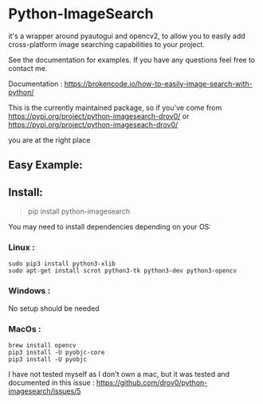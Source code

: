 # Python-ImageSearch

it's a wrapper around pyautogui and opencv2, to allow you to easily add cross-platform image searching capabilities
to your project.

See the documentation for examples. If you have any questions feel free to contact me.

Documentation : https://brokencode.io/how-to-easily-image-search-with-python/

This is the currently maintained package, so if you've come from
https://pypi.org/project/python-imagesearch-drov0/
or
https://pypi.org/project/python-imageseach-drov0/

you are at the right place

## Easy Example:

## Install:

> pip install python-imagesearch

You may need to install dependencies depending on your OS:

### Linux :
```
sudo pip3 install python3-xlib
sudo apt-get install scrot python3-tk python3-dev python3-opencv
```
### Windows :

No setup should be needed 

### MacOs : 
```
brew install opencv
pip3 install -U pyobjc-core
pip3 install -U pyobjc
```
I have not tested myself as I don't own a mac, but it was tested and documented in this issue : https://github.com/drov0/python-imagesearch/issues/5

